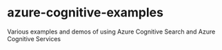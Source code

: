# azure-cognitive-examples
Various examples and demos of using Azure Cognitive Search and Azure Cognitive Services
